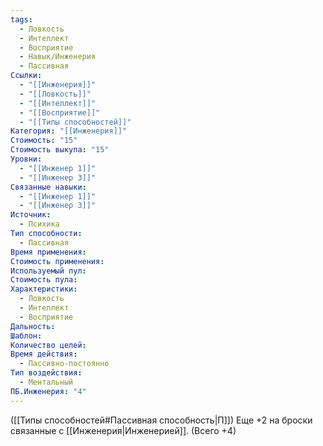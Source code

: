 ```yaml
---
tags:
  - Ловкость
  - Интеллект
  - Восприятие
  - Навык/Инженерия
  - Пассивная
Ссылки:
  - "[[Инженерия]]"
  - "[[Ловкость]]"
  - "[[Интеллект]]"
  - "[[Восприятие]]"
  - "[[Типы способностей]]"
Категория: "[[Инженерия]]"
Стоимость: "15"
Стоимость выкупа: "15"
Уровни:
  - "[[Инженер 1]]"
  - "[[Инженер 3]]"
Связанные навыки:
  - "[[Инженер 1]]"
  - "[[Инженер 3]]"
Источник:
  - Психика
Тип способности:
  - Пассивная
Время применения: 
Стоимость применения: 
Используемый пул: 
Стоимость пула: 
Характеристики:
  - Ловкость
  - Интеллект
  - Восприятие
Дальность: 
Шаблон: 
Количество целей: 
Время действия:
  - Пассивно-постоянно
Тип воздействия:
  - Ментальный
ПБ.Инженерия: "4"
---
```

([[Типы способностей#Пассивная способность|П]]) Еще +2 на броски связанные с [[Инженерия|Инженерией]]. (Всего +4)